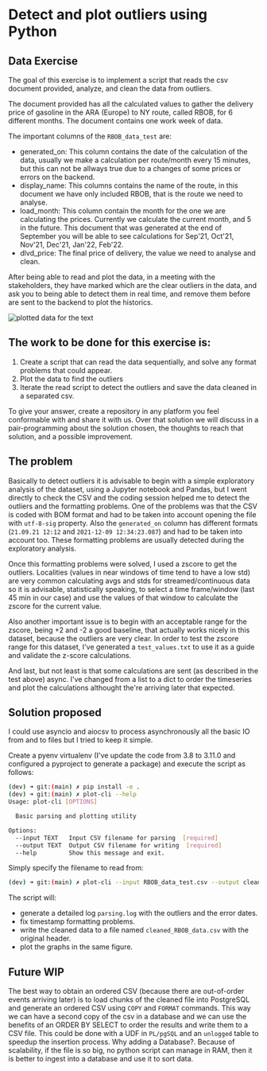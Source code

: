 
# Detect and plot outliers using Python

## Data Exercise

The goal of this exercise is to implement a script that reads the csv document provided, analyze, and clean the data from outliers.

The document provided has all the calculated values to gather the delivery price of gasoline in the ARA (Europe) to NY route, called RBOB, for 6 different months. The document contains one work week of data.

The important columns of the ```RBOB_data_test``` are:

- generated_on: This column contains the date of the calculation of the data, usually we make a calculation per route/month every 15 minutes, but this can not be allways true due to a changes of some prices or errors on the backend.
- display_name: This columns contains the name of the route, in this document we have only included RBOB, that is the route we need to analyse.
- load_month: This column contain the month for the one we are calculating the prices. Currently we calculate the current month, and 5 in the future. This document that was generated at the end of September you will be able to see calculations for Sep'21, Oct'21, Nov'21, Dec'21, Jan'22, Feb'22.
- dlvd_price: The final price of delivery, the value we need to analyse and clean.

After being able to read and plot the data, in a meeting with the stakeholders, they have marked which are the clear outliers in the data, and ask you to being able to detect them in real time, and remove them before are sent to the backend to plot the historics.

![plotted data for the text](https://i.imgur.com/1Mzc1bU.png)

## The work to be done for this exercise is:

1. Create a script that can read the data sequentially, and solve any format problems that could appear.
2. Plot the data to find the outliers
3. Iterate the read script to detect the outliers and save the data cleaned in a separated csv.

To give your answer, create a repository in any platform you feel conformable with and share it with us. Over that solution we will discuss in a pair-programming about the solution chosen, the thoughts to reach that solution, and a possible improvement.

## The problem

Basically to detect outliers it is advisable to begin with a simple exploratory analysis of the dataset, using a Jupyter notebook and Pandas, but I went directly to
check the CSV and the coding session helped me to detect the outliers and the formatting problems. One of the problems was that the CSV is coded with BOM format and
had to be taken into account opening the file with ```utf-8-sig``` property. Also the ```generated_on``` column has different formats (```21.09.21 12:12``` and ```2021-12-09 12:34:23.087```) and had to be taken into account too. These formatting problems are usually detected during the exploratory analysis.

Once this formatting problems were solved, I used a zscore to get the outliers. Localities (values in near windows of time tend to have a low std) are very common calculating avgs and stds for streamed/continuous data so it is advisable, statistically speaking, to select a time frame/window (last 45 min in our case) and use the values of that window to calculate the zscore for the current value. 

Also another important issue is to begin with an acceptable range for the zscore, being +2 and -2 a good baseline, that actually works nicely in this dataset, because the outliers are very clear. In order to test the zscore range for this dataset, I've generated a ```test_values.txt``` to use it as a guide and validate the z-score calculations.

And last, but not least is that some calculations are sent (as described in the test above) async. I've changed from a list to a dict to order the timeseries and plot the calculations althought the're arriving later that expected.

## Solution proposed

I could use asyncio and aiocsv to process asynchronously all the basic IO from and to files but I tried to keep it simple.

Create a pyenv virtualenv (I've update the code from 3.8 to 3.11.0 and configured a pyproject to generate a package) and execute the script as follows:

```bash
(dev) ➜ git:(main) ✗ pip install -e .
(dev) ➜ git:(main) ✗ plot-cli --help
Usage: plot-cli [OPTIONS]

  Basic parsing and plotting utility

Options:
  --input TEXT   Input CSV filename for parsing  [required]
  --output TEXT  Output CSV filename for writing  [required]
  --help         Show this message and exit.
```

Simply specify the filename to read from:

```bash
(dev) ➜ git:(main) ✗ plot-cli --input RBOB_data_test.csv --output cleaned_RBOB_data.csv
```

The script will:
- generate a detailed log ```parsing.log``` with the outliers and the error dates. 
- fix timestamp formatting problems.
- write the cleaned data to a file named ```cleaned_RBOB_data.csv``` with the original header.
- plot the graphs in the same figure.

## Future WIP

The best way to obtain an ordered CSV (because there are out-of-order events arriving later) is to load chunks of the cleaned file into PostgreSQL and generate an ordered CSV using ```COPY``` and ```FORMAT``` commands. This way we can have a second copy of the csv in a database and we can use the benefits of an ORDER BY SELECT to order the results and write them to a CSV file. This could be done with a UDF in ```PL/pgSQL``` and an ```unlogged``` table to speedup the insertion process.
Why adding a Database?. Because of scalability, if the file is so big, no python script can manage in RAM, then it is better to ingest into a database and use it to sort data.
